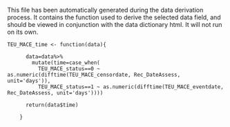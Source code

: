This file has been automatically generated during the data derivation process.
It contains the function used to derive the selected data field, and should be viewed in conjunction with the data dictionary html.
It will not run on its own.


```
TEU_MACE_time <- function(data){
      
      data=data%>%
        mutate(time=case_when(
          TEU_MACE_status==0 ~ as.numeric(difftime(TEU_MACE_censordate, Rec_DateAssess, unit='days')),
          TEU_MACE_status==1 ~ as.numeric(difftime(TEU_MACE_eventdate, Rec_DateAssess, unit='days'))))
      
      return(data$time)
      
    }
```


